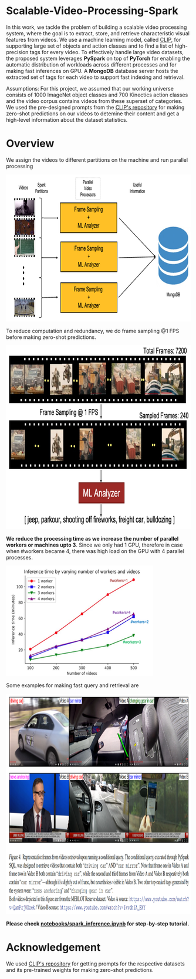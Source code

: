 # Scalable-Video-Processing-Spark

In this work, we tackle the problem of building a scalable video processing system, where the goal is to extract,
store, and retrieve characteristic visual features from videos. We use a machine learning model, called [CLIP](https://github.com/openai/CLIP),
for supporting large set of objects and action classes and to find a list of high-precision tags for every video. To
effectively handle large video datasets, the proposed system leverages **PySpark** on top of **PyTorch** for enabling
the automatic distribution of workloads across different processes and for making fast inferences on GPU. A
**MongoDB** database server hosts the extracted set of tags for each video to support fast indexing and retrieval.

Assumptions: For this project, we assumed that our working universe consists of 1000 ImageNet object classes and 700 Kinectics action classes and the video corpus contains videos from these superset of categories. We used the pre-designed prompts from the [CLIP's repository](https://github.com/openai/CLIP/blob/main/data/prompts.md) for making zero-shot predictions on our videos to detemine their content and get a high-level information about the dataset statistics. 

# Overview
We assign the videos to different partitions on the machine and run parallel processing
<p float="left">
  <img src="https://github.com/gargsid/Scalable-Video-Processing-Spark/blob/main/figures/overview.png" width="900" height="400" />
</p> 
To reduce computation and redundancy, we do frame sampling @1 FPS before making zero-shot predictions. 
<p float="left">
  <img src="https://github.com/gargsid/Scalable-Video-Processing-Spark/blob/main/figures/frame_sample.png" width="900" height="500" />
</p> 

**We reduce the processing time as we increase the number of parallel workers or machines upto 3**. Since we only had 1 GPU, therefore in case when #workers became 4, there was high load on the GPU with 4 parallel processes.
<p float="left">
  <img src="https://github.com/gargsid/Scalable-Video-Processing-Spark/blob/main/figures/process.png" width="400" height="300" />
</p> 
Some examples for making fast query and retrieval are
<p float="left">
  <img src="https://github.com/gargsid/Scalable-Video-Processing-Spark/blob/main/figures/query.png" width="1200" height="600" />
</p> 

**Please check [notebooks/spark_inference.ipynb](https://github.com/gargsid/Scalable-Video-Processing-Spark/blob/main/notebooks/spark_inference.ipynb) for step-by-step tutorial.**

# Acknowledgement
We used [CLIP's repository](https://github.com/openai/CLIP) for getting prompts for the respective datasets and its pre-trained weights for making zero-shot predictions. 
